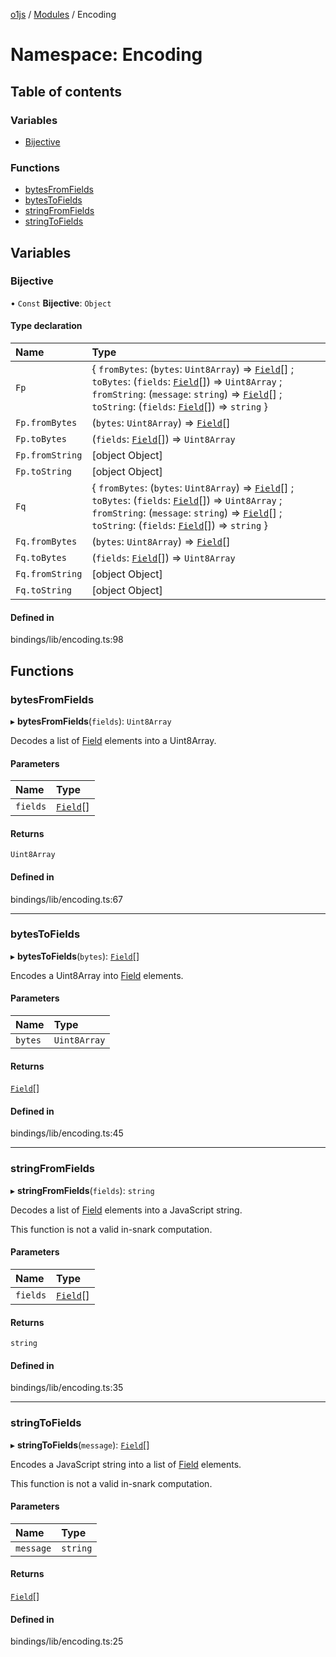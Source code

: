 [o1js](../README.md) / [Modules](../modules.md) / Encoding

# Namespace: Encoding

## Table of contents

### Variables

- [Bijective](Encoding.md#bijective)

### Functions

- [bytesFromFields](Encoding.md#bytesfromfields)
- [bytesToFields](Encoding.md#bytestofields)
- [stringFromFields](Encoding.md#stringfromfields)
- [stringToFields](Encoding.md#stringtofields)

## Variables

### Bijective

• `Const` **Bijective**: `Object`

#### Type declaration

| Name | Type |
| :------ | :------ |
| `Fp` | { `fromBytes`: (`bytes`: `Uint8Array`) => [`Field`](../classes/Field.md)[] ; `toBytes`: (`fields`: [`Field`](../classes/Field.md)[]) => `Uint8Array` ; `fromString`: (`message`: `string`) => [`Field`](../classes/Field.md)[] ; `toString`: (`fields`: [`Field`](../classes/Field.md)[]) => `string`  } |
| `Fp.fromBytes` | (`bytes`: `Uint8Array`) => [`Field`](../classes/Field.md)[] |
| `Fp.toBytes` | (`fields`: [`Field`](../classes/Field.md)[]) => `Uint8Array` |
| `Fp.fromString` | [object Object] |
| `Fp.toString` | [object Object] |
| `Fq` | { `fromBytes`: (`bytes`: `Uint8Array`) => [`Field`](../classes/Field.md)[] ; `toBytes`: (`fields`: [`Field`](../classes/Field.md)[]) => `Uint8Array` ; `fromString`: (`message`: `string`) => [`Field`](../classes/Field.md)[] ; `toString`: (`fields`: [`Field`](../classes/Field.md)[]) => `string`  } |
| `Fq.fromBytes` | (`bytes`: `Uint8Array`) => [`Field`](../classes/Field.md)[] |
| `Fq.toBytes` | (`fields`: [`Field`](../classes/Field.md)[]) => `Uint8Array` |
| `Fq.fromString` | [object Object] |
| `Fq.toString` | [object Object] |

#### Defined in

bindings/lib/encoding.ts:98

## Functions

### bytesFromFields

▸ **bytesFromFields**(`fields`): `Uint8Array`

Decodes a list of [Field](../modules.md#field-1) elements into a Uint8Array.

#### Parameters

| Name | Type |
| :------ | :------ |
| `fields` | [`Field`](../classes/Field.md)[] |

#### Returns

`Uint8Array`

#### Defined in

bindings/lib/encoding.ts:67

___

### bytesToFields

▸ **bytesToFields**(`bytes`): [`Field`](../classes/Field.md)[]

Encodes a Uint8Array into [Field](../modules.md#field-1) elements.

#### Parameters

| Name | Type |
| :------ | :------ |
| `bytes` | `Uint8Array` |

#### Returns

[`Field`](../classes/Field.md)[]

#### Defined in

bindings/lib/encoding.ts:45

___

### stringFromFields

▸ **stringFromFields**(`fields`): `string`

Decodes a list of [Field](../modules.md#field-1) elements into a JavaScript string.

This function is not a valid in-snark computation.

#### Parameters

| Name | Type |
| :------ | :------ |
| `fields` | [`Field`](../classes/Field.md)[] |

#### Returns

`string`

#### Defined in

bindings/lib/encoding.ts:35

___

### stringToFields

▸ **stringToFields**(`message`): [`Field`](../classes/Field.md)[]

Encodes a JavaScript string into a list of [Field](../modules.md#field-1) elements.

This function is not a valid in-snark computation.

#### Parameters

| Name | Type |
| :------ | :------ |
| `message` | `string` |

#### Returns

[`Field`](../classes/Field.md)[]

#### Defined in

bindings/lib/encoding.ts:25
